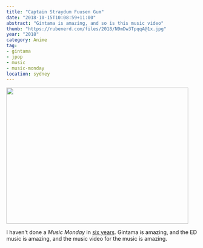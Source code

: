 ```yaml
---
title: "Captain Straydum Fuusen Gum"
date: "2018-10-15T10:08:59+11:00"
abstract: "Gintama is amazing, and so is this music video"
thumb: "https://rubenerd.com/files/2018/N9mDw3TpqqA@1x.jpg"
year: "2018"
category: Anime
tag:
- gintama
- jpop
- music
- music-monday
location: sydney
---
```

<p><a href="https://www.youtube.com/watch?v=N9mDw3TpqqA"><img src="https://rubenerd.com/files/2018/yt-N9mDw3TpqqA@1x.jpg" srcset="https://rubenerd.com/files/2018/N9mDw3TpqqA@1x.jpg 1x, https://rubenerd.com/files/2018/yt-N9mDw3TpqqA@2x.jpg 2x" alt="" style="width:480px; height:360px;" /></a></p>

I haven't done a *Music Monday* in [six years]. Gintama is amazing, and the ED music is amazing, and the music video for the music is amazing.

[six years]: https://rubenerd.com/lisa-ono-music-monday-in-a-red-blouse/

